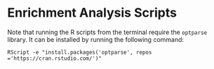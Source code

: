 # Enrichment Analysis Scripts

Note that running the R scripts from the terminal require the `optparse` library. It can be installed by running the following command:

```
RScript -e "install.packages('optparse', repos ='https://cran.rstudio.com/')"
```
